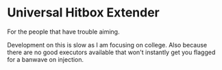 # Universal Hitbox Extender
For the people that have trouble aiming.

Development on this is slow as I am focusing on college. Also because there are no good executors available that won't instantly get you flagged for a banwave on injection.